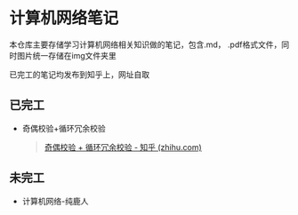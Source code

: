 # 计算机网络笔记

本仓库主要存储学习计算机网络相关知识做的笔记，包含.md， .pdf格式文件，同时图片统一存储在img文件夹里

已完工的笔记均发布到知乎上，网址自取



## 已完工

* 奇偶校验+循环冗余校验

  > [奇偶校验 + 循环冗余校验 - 知乎 (zhihu.com)](https://zhuanlan.zhihu.com/p/650922035)



## 未完工

* 计算机网络-纯鹿人

